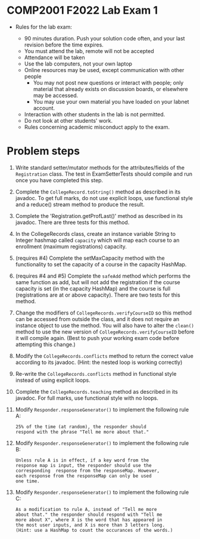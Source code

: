 # COMP2001 F2022 Lab Exam 1

* Rules for the lab exam:

    * 90 minutes duration. Push your solution code often, and your last revision before the time expires.
    * You must attend the lab, remote will not be accepted
    * Attendance will be taken
    * Use the lab computers, not your own laptop
    * Online resources may be used, except communication with other people
        * You may not post new questions or interact with people; only material that already exists on discussion boards, or elsewhere may be accessed.
        * You may use your own material you have loaded on your labnet account.
    * Interaction with other students in the lab is not permitted.
    * Do not look at other students' work.
    * Rules concerning academic misconduct apply to the exam.

# Problem steps
1. Write standard setter/mutator methods for the attributes/fields of the `Registration` class.  The test in ExamSetterTests should compile and run once you have completed this step.
2. Complete the `CollegeRecord.toString()` method as described in its javadoc. To get full marks, do not use explicit loops, use functional style and a reduce() stream method to produce the result.
3. Complete the 'Registration.getProfLast()' method as described in its javadoc. There are three tests for this method.
4. In the CollegeRecords class, create an instance variable String to Integer hashmap called `capacity` which will map each course to an enrollment (maximum registrations) capacity.
5. (requires #4) Complete the setMaxCapacity method with the functionality to set the capacity of a course in the capacity HashMap.
6. (requires #4 and #5) Complete the `safeAdd` method which performs the same function as add, but will not add the registration if the course capacity is set (in the capacity HashMap) and the course is full (registrations are at or above capacity). There are two tests for this method.
7. Change the modifiers of `CollegeRecords.verifyCourseID` so this method can be accessed from outside the class, and it does not require an instance object to use the method. You will also have to alter the `clean()` method to use the new version of `CollegeRecords.verifyCourseID` before it will compile again. (Best to push your working exam code before attempting this change.)
8. Modify the `CollegeRecords.conflicts` method to return the correct value according to its javadoc. (Hint: the nested loop is working correctly)
9. Re-write the `CollegeRecords.conflicts` method in functional style instead of using explicit loops.
10. Complete the `CollegeRecords.teaching` method as described in its javadoc. For full marks, use functional style with no loops.
11. Modify `Responder.responseGenerator()` to implement the following rule A:

        25% of the time (at random), the responder should 
        respond with the phrase "Tell me more about that."

12. Modify `Responder.responseGenerator()` to implement the following rule B:

        Unless rule A is in effect, if a key word from the 
        response map is input, the responder should use the  
        corresponding  response from the responseMap. However, 
        each response from the responseMap can only be used 
        one time.

13. Modify `Responder.responseGenerator()` to implement the following rule C:

        As a modification to rule A, instead of "Tell me more 
        about that." the responder should respond with "Tell me
        more about X", where X is the word that has appeared in 
        the most user inputs, and X is more than 3 letters long. 
        (Hint: use a HashMap to count the occurances of the words.)
        